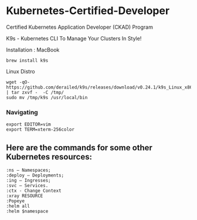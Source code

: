 # Kubernetes-Certified-Developer
Certified Kubernetes Application Developer (CKAD) Program

K9s - Kubernetes CLI To Manage Your Clusters In Style!

Installation :
MacBook 
```
brew install k9s
```
Linux Distro 
```
wget -qO- https://github.com/derailed/k9s/releases/download/v0.24.1/k9s_Linux_x86_64.tar.gz | tar zxvf -  -C /tmp/
sudo mv /tmp/k9s /usr/local/bin
```

### Navigating
```
export EDITOR=vim
export TERM=xterm-256color
```

## Here are the commands for some other Kubernetes resources:

    :ns — Namespaces;
    :deploy — Deployments;
    :ing — Ingresses;
    :svc — Services.
    :ctx - Change Context
    :xray RESOURCE
    :Popeye
    :helm all
    :helm $namespace
